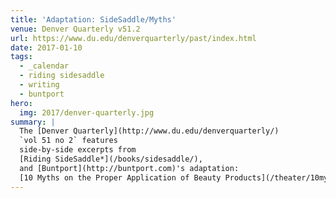 ```yaml
---
title: 'Adaptation: SideSaddle/Myths'
venue: Denver Quarterly v51.2
url: https://www.du.edu/denverquarterly/past/index.html
date: 2017-01-10
tags:
  - _calendar
  - riding sidesaddle
  - writing
  - buntport
hero:
  img: 2017/denver-quarterly.jpg
summary: |
  The [Denver Quarterly](http://www.du.edu/denverquarterly/)
  `vol 51 no 2` features
  side-by-side excerpts from
  [Riding SideSaddle*](/books/sidesaddle/),
  and [Buntport](http://buntport.com)'s adaptation:
  [10 Myths on the Proper Application of Beauty Products](/theater/10myths/).
---
```

